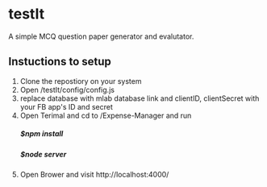 # testIt
A simple MCQ question paper generator and evalutator.

## Instuctions to setup
1. Clone the repostiory on your system
2. Open /testIt/config/config.js
3. replace database with mlab database link and clientID, clientSecret with your FB app's ID and secret
4. Open Terimal and cd to /Expense-Manager and run
    ##### $npm install
    ##### $node server
5. Open Brower and visit http://localhost:4000/
